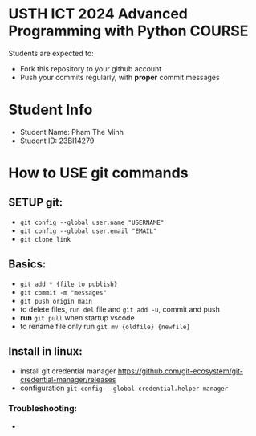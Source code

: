 # USTH ICT 2024 Advanced Programming with Python COURSE
Students are expected to:
* Fork this repository to your github account
* Push your commits regularly, with **proper** commit messages


# Student Info
* Student Name: Pham The Minh 
* Student ID: 23BI14279

# How to USE git commands

## SETUP git:
* `git config --global user.name "USERNAME"`
* `git config --global user.email "EMAIL"`
* `git clone link`

## Basics:
* `git add * {file to publish}`
* `git commit -m "messages"`
* `git push origin main`
* to delete files, `run del` file and `git add -u`, commit and push
* **run** `git pull` when startup vscode
* to rename file only run `git mv {oldfile} {newfile}`

## Install in linux:
* install git credential manager https://github.com/git-ecosystem/git-credential-manager/releases
* configuration `git config --global credential.helper manager`
### Troubleshooting:
* 